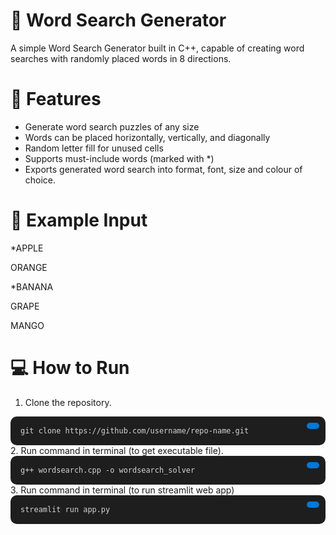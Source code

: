# 🧩 Word Search Generator

A simple Word Search Generator built in C++, capable of creating word searches with randomly placed words in 8 directions.

# 🚀 Features
- Generate word search puzzles of any size
- Words can be placed horizontally, vertically, and diagonally
- Random letter fill for unused cells
- Supports must-include words (marked with *)
- Exports generated word search into format, font, size and colour of choice.
  
# 🧩 Example Input
*APPLE

ORANGE

*BANANA

GRAPE

MANGO

# 💻 How to Run
1. Clone the repository.
  <div style="position: relative; background: #1e1e1e; padding: 1rem; border-radius: 10px;">
  <pre style="margin: 0; color: #d4d4d4;"><code id="codeBlock">git clone https://github.com/username/repo-name.git
</code></pre>
  <button onclick="navigator.clipboard.writeText(document.getElementById('codeBlock').innerText)" 
          style="position: absolute; top: 10px; right: 10px; background: #0078d7; color: white; border: none; 
          padding: 5px 10px; border-radius: 5px; cursor: pointer;">
  </button>
</div>
2. Run command in terminal (to get executable file).
<div style="position: relative; background: #1e1e1e; padding: 1rem; border-radius: 10px;">
  <pre style="margin: 0; color: #d4d4d4;"><code id="codeBlock">g++ wordsearch.cpp -o wordsearch_solver
</code></pre>
  <button onclick="navigator.clipboard.writeText(document.getElementById('codeBlock').innerText)" 
          style="position: absolute; top: 10px; right: 10px; background: #0078d7; color: white; border: none; 
          padding: 5px 10px; border-radius: 5px; cursor: pointer;">
  </button>
</div>
3. Run command in terminal (to run streamlit web app)
<div style="position: relative; background: #1e1e1e; padding: 1rem; border-radius: 10px;">
  <pre style="margin: 0; color: #d4d4d4;"><code id="codeBlock">streamlit run app.py
</code></pre>
  <button onclick="navigator.clipboard.writeText(document.getElementById('codeBlock').innerText)" 
          style="position: absolute; top: 10px; right: 10px; background: #0078d7; color: white; border: none; 
          padding: 5px 10px; border-radius: 5px; cursor: pointer;">
  </button>
</div>

